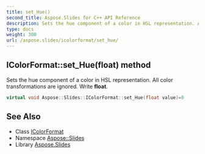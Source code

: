 ```yaml
---
title: set_Hue()
second_title: Aspose.Slides for C++ API Reference
description: Sets the hue component of a color in HSL representation. All color transformations are ignored. Write float.
type: docs
weight: 300
url: /aspose.slides/icolorformat/set_hue/
---
```

## IColorFormat::set_Hue(float) method


Sets the hue component of a color in HSL representation. All color transformations are ignored. Write **float**.

```cpp
virtual void Aspose::Slides::IColorFormat::set_Hue(float value)=0
```

## See Also

* Class [IColorFormat](../)
* Namespace [Aspose::Slides](../../)
* Library [Aspose.Slides](../../../)